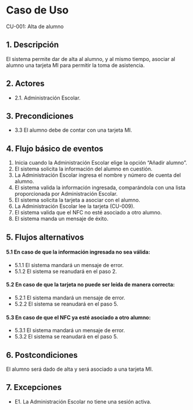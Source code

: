 # Caso de Uso
CU-001: Alta de alumno

## 1. Descripción
El sistema permite dar de alta al alumno, y al mismo tiempo, asociar al alumno una tarjeta MI para permitir la toma de asistencia.

## 2. Actores
- 2.1. Administración Escolar.

## 3. Precondiciones
- 3.3 El alumno debe de contar con una tarjeta MI.

## 4. Flujo básico de eventos
1. Inicia cuando la Administración Escolar elige la opción “Añadir alumno”.
2. El sistema solicita la información del alumno en cuestión.
3. La Administración Escolar ingresa el nombre y número de cuenta del alumno.
4. El sistema valida la información ingresada, comparándola con una lista proporcionada por Administración Escolar.
5. El sistema solicita la tarjeta a asociar con el alumno.
6. La Administración Escolar lee la tarjeta (CU-009).
7. El sistema valida que el NFC no esté asociado a otro alumno.
8. El sistema manda un mensaje de éxito.

## 5. Flujos alternativos
#### 5.1 En caso de que la información ingresada no sea válida:  
- 5.1.1 El sistema mandará un mensaje de error.  
- 5.1.2 El sistema se reanudará en el paso 2.
#### 5.2 En caso de que la tarjeta no puede ser leída de manera correcta:
- 5.2.1 El sistema mandará un mensaje de error.
- 5.2.2 El sistema se reanudará en el paso 5.
#### 5.3 En caso de que el NFC ya esté asociado a otro alumno:
- 5.3.1 El sistema mandará un mensaje de error.
- 5.3.2 El sistema se reanudará en el paso 5.

## 6. Postcondiciones
El alumno será dado de alta y será asociado a una tarjeta MI.

## 7. Excepciones
- E1. La Administración Escolar no tiene una sesión activa.

